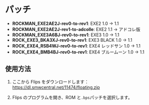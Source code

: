 # パッチ

-   **ROCKMAN_EXE2AE2J-rev0-to-rev1**: EXE2 1.0 → 1.1
-   **ROCKMAN_EXE2AE2J-rev1-to-adcolle**: EXE2 1.1 → アドコレ版
-   **ROCKMAN_EXE3A6BJ-rev0-to-rev1**: EXE3 1.0 → 1.1
-   **ROCK_EXE3_BKA3XJ-rev0-to-rev1**: EXE3 BLACK 1.0 → 1.1
-   **ROCK_EXE4_RSB4WJ-rev0-to-rev1**: EXE4 レッドサン 1.0 → 1.1
-   **ROCK_EXE4_BMB4BJ-rev0-to-rev1**: EXE4 ブルームーン 1.0 → 1.1

## 使用方法

1. ここから Flips をダウンロードします：https://dl.smwcentral.net/11474/floating.zip

2. Flips のプログラムを開き、ROM と`.bps`パッチを選択します。
